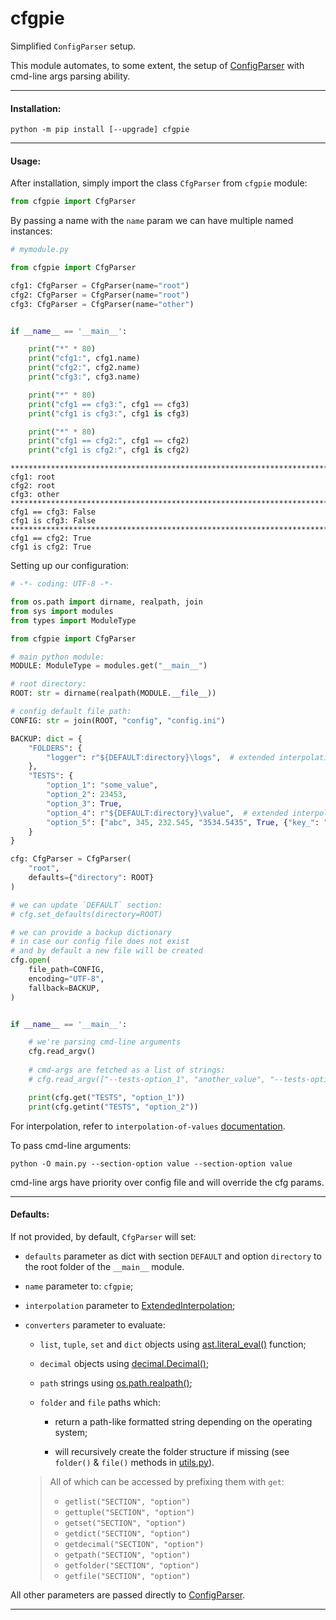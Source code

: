 # cfgpie

Simplified `ConfigParser` setup.

This module automates, to some extent, the setup of [ConfigParser](https://docs.python.org/3.7/library/configparser.html)
with cmd-line args parsing ability.

---

#### Installation:

```commandline
python -m pip install [--upgrade] cfgpie
```

---

#### Usage:

After installation, simply import the class `CfgParser` from `cfgpie` module:

```python
from cfgpie import CfgParser
```

By passing a name with the `name` param we can have multiple named instances:

```python
# mymodule.py

from cfgpie import CfgParser

cfg1: CfgParser = CfgParser(name="root")
cfg2: CfgParser = CfgParser(name="root")
cfg3: CfgParser = CfgParser(name="other")


if __name__ == '__main__':

    print("*" * 80)
    print("cfg1:", cfg1.name)
    print("cfg2:", cfg2.name)
    print("cfg3:", cfg3.name)

    print("*" * 80)
    print("cfg1 == cfg3:", cfg1 == cfg3)
    print("cfg1 is cfg3:", cfg1 is cfg3)

    print("*" * 80)
    print("cfg1 == cfg2:", cfg1 == cfg2)
    print("cfg1 is cfg2:", cfg1 is cfg2)
```

```
********************************************************************************
cfg1: root
cfg2: root
cfg3: other
********************************************************************************
cfg1 == cfg3: False
cfg1 is cfg3: False
********************************************************************************
cfg1 == cfg2: True
cfg1 is cfg2: True
```

Setting up our configuration:

```python
# -*- coding: UTF-8 -*-

from os.path import dirname, realpath, join
from sys import modules
from types import ModuleType

from cfgpie import CfgParser

# main python module:
MODULE: ModuleType = modules.get("__main__")

# root directory:
ROOT: str = dirname(realpath(MODULE.__file__))

# config default file path:
CONFIG: str = join(ROOT, "config", "config.ini")

BACKUP: dict = {
    "FOLDERS": {
        "logger": r"${DEFAULT:directory}\logs",  # extended interpolation
    },
    "TESTS": {
        "option_1": "some_value",
        "option_2": 23453,
        "option_3": True,
        "option_4": r"${DEFAULT:directory}\value",  # extended interpolation
        "option_5": ["abc", 345, 232.545, "3534.5435", True, {"key_": "value_"}, False],
    }
}

cfg: CfgParser = CfgParser(
    "root",
    defaults={"directory": ROOT}
)

# we can update `DEFAULT` section:
# cfg.set_defaults(directory=ROOT)

# we can provide a backup dictionary
# in case our config file does not exist
# and by default a new file will be created
cfg.open(
    file_path=CONFIG,
    encoding="UTF-8",
    fallback=BACKUP,
)


if __name__ == '__main__':

    # we're parsing cmd-line arguments
    cfg.read_argv()
    
    # cmd-args are fetched as a list of strings:
    # cfg.read_argv(["--tests-option_1", "another_value", "--tests-option_2", "6543"])

    print(cfg.get("TESTS", "option_1"))
    print(cfg.getint("TESTS", "option_2"))
```

For interpolation, refer to `interpolation-of-values`
[documentation](https://docs.python.org/3.7/library/configparser.html#interpolation-of-values).

To pass cmd-line arguments:

```commandline
python -O main.py --section-option value --section-option value
```
cmd-line args have priority over config file and will override the cfg params.

---

#### Defaults:

If not provided, by default, `CfgParser` will set:

* `defaults` parameter as dict with section `DEFAULT` and option `directory` to the root folder of the `__main__` module.


* `name` parameter to: `cfgpie`;


* `interpolation` parameter to [ExtendedInterpolation](https://docs.python.org/3.7/library/configparser.html#configparser.ExtendedInterpolation);


* `converters` parameter to evaluate:

    * `list`, `tuple`, `set` and `dict` objects using [ast.literal_eval()](https://docs.python.org/3.7/library/ast.html#ast.literal_eval) function;

    * `decimal` objects using [decimal.Decimal()](https://docs.python.org/3.7/library/decimal.html);

    * `path` strings using [os.path.realpath()](https://docs.python.org/3.7/library/os.path.html#os.path.realpath);

    * `folder` and `file` paths which:

        * return a path-like formatted string depending on the operating system;

        * will recursively create the folder structure if missing (see `folder()` & `file()` methods in [utils.py](src/cfgpie/utils.py)).

  > All of which can be accessed by prefixing them with `get`:
  >
  > * `getlist("SECTION", "option")`
  > * `gettuple("SECTION", "option")`
  > * `getset("SECTION", "option")`
  > * `getdict("SECTION", "option")`
  > * `getdecimal("SECTION", "option")`
  > * `getpath("SECTION", "option")`
  > * `getfolder("SECTION", "option")`
  > * `getfile("SECTION", "option")`

All other parameters are passed directly to
[ConfigParser](https://docs.python.org/3.7/library/configparser.html).

---
